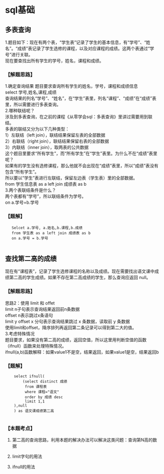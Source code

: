 # sql基础

## 多表查询
1.题目如下：现在有两个表，“学生表”记录了学生的基本信息，有“学号”、“姓名”。“成绩”表记录了学生选修的课程，以及对应课程的成绩。这两个表通过“学号”进行关联。<br>
现在要查找出所有学生的学号，姓名，课程和成绩。
### 【解题思路】
1.确定查询结果
题目要求查询所有学生的姓名，学号，课程和成绩信息<br>
select 学号,姓名,课程,成绩<br>
查询结果的列名“学号”、“姓名”，在“学生”表里，列名“课程”、“成绩”在“成绩”表里，所以需要进行多表查询。<br>
2.哪种联结呢？<br>
涉及到多表查询，在之前的课程《从零学会sql：多表查询》里讲过需要用到联结。<br>
多表的联结又分为以下几种类型：<br>
1）左联结（left join），联结结果保留左表的全部数据<br>
2）右联结（right join），联结结果保留右表的全部数据<br>
3）内联结（inner join），取两表的公共数据<br>
这个题目里要求“所有学生”，而“所有学生”在“学生”表里。为什么不在“成绩”表里呢？<br>
如果有的学生没有选修课程，那么他就不会出现在“成绩”表里，所以“成绩”表没有包含“所有学生”。<br>
所以要以“学生”表进行左联结，保留左边表（学生表）里的全部数据。<br>
from 学生信息表 as a left join 成绩表 as b<br>
3.两个表联结条件是什么？<br>
两个表都有“学号”，所以联结条件为学号。<br>
on a.学号=b.学号<br>

### 【题解】
```mysql
   Selcet a.学号, a.姓名,b.课程,b.成绩
   from 学生表 as a left join 成绩表 as b 
   on a.学号 = b.学号
    
```

## 查找第二高的成绩
现在有“课程表”，记录了学生选修课程的名称以及成绩。现在需要找出语文课中成绩第二高的学生成绩。如果不存在第二高成绩的学生，那么查询应返回 null。<br>
### 【解题思路】
思路2：使用 limit 和 offet<br>
limit n子句表示查询结果返回前n条数据<br>
offset n表示跳过x条语句<br>
limit y offset x 分句表示查询结果跳过 x 条数据，读取前 y 条数据<br>
使用limit和offset，降序排列再返回第二条记录可以得到第二大的值。<br>
3.考虑特殊情况<br>
题目要求，如果没有第二高的成绩，返回空值，所以这里用判断空值的函数（ifnull）函数来处理特殊情况。<br>
ifnull(a,b)函数解释：如果value1不是空，结果返回，如果value1是空，结果返回b<br>
### 【题解】
``` mysql
    select ifnull(
        (select distinct 成绩
         from 课程表 
         where 课程="语文"
         order by 成绩 desc 
         limit 1,1 
    ),null
    ) as 语文课成绩第二高
    

```
### 【本题考点】
1. 第二高的查询思路，利用本题的解决办法可以解决这类问题：查询第N高的数据
2. limit字句的用法

3. ifnull的用法

